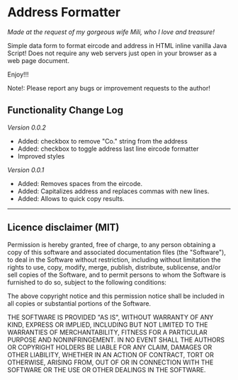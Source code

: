 # Address Formatter
*Made at the request of my gorgeous wife Mili, who I love and treasure!*
 
Simple data form to format eircode and address in HTML inline vanilla Java Script!
Does not require any web servers just open in your browser as a web page document.

Enjoy!!!

Note!: Please report any bugs or improvement requests to the author! 

Functionality Change Log
-----------------
_Version 0.0.2_
- Added: checkbox to remove "Co." string from the address
- Added: checkbox to toggle address last line eircode formatter
- Improved styles
   
_Version 0.0.1_
- Added: Removes spaces from the eircode. 
- Added: Capitalizes address and replaces commas with new lines.
- Added: Allows to quick copy results.

----------------------------------------------------------------------------------
Licence disclaimer (MIT)
-----------------
 Permission is hereby granted, free of charge, to any person obtaining a copy of this software and associated documentation files (the "Software"), to deal in the Software without restriction, including without limitation the rights to use, copy, modify, merge, publish, distribute, sublicense, and/or sell copies of the Software, and to permit persons to whom the Software is furnished to do so, subject to the following conditions:

The above copyright notice and this permission notice shall be included in all copies or substantial portions of the Software.

THE SOFTWARE IS PROVIDED "AS IS", WITHOUT WARRANTY OF ANY KIND, EXPRESS OR IMPLIED, INCLUDING BUT NOT LIMITED TO THE WARRANTIES OF MERCHANTABILITY, FITNESS FOR A PARTICULAR PURPOSE AND NONINFRINGEMENT. IN NO EVENT SHALL THE AUTHORS OR COPYRIGHT HOLDERS BE LIABLE FOR ANY CLAIM, DAMAGES OR OTHER LIABILITY, WHETHER IN AN ACTION OF CONTRACT, TORT OR OTHERWISE, ARISING FROM, OUT OF OR IN CONNECTION WITH THE SOFTWARE OR THE USE OR OTHER DEALINGS IN THE SOFTWARE. 
